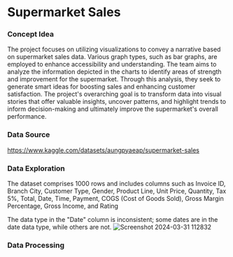 # Supermarket Sales
### Concept Idea
The project focuses on utilizing visualizations to convey a narrative based on supermarket sales data. Various graph types, such as bar graphs, are employed to enhance accessibility and understanding. The team aims to analyze the information depicted in the charts to identify areas of strength and improvement for the supermarket. Through this analysis, they seek to generate smart ideas for boosting sales and enhancing customer satisfaction. The project's overarching goal is to transform data into visual stories that offer valuable insights, uncover patterns, and highlight trends to inform decision-making and ultimately improve the supermarket's overall performance.

### Data Source
https://www.kaggle.com/datasets/aungpyaeap/supermarket-sales

### Data Exploration
The dataset comprises 1000 rows and includes columns such as Invoice ID, Branch City, Customer Type, Gender, Product Line, Unit Price, Quantity, Tax 5%, Total, Date, Time, Payment, COGS (Cost of Goods Sold), Gross Margin Percentage, Gross Income, and Rating

The data type in the "Date" column is inconsistent; some dates are in the date data type, while others are not.
![Screenshot 2024-03-31 112832](https://github.com/ochengco-paolo/SupermarketSales/assets/140794262/0ac0a5d4-0b87-4d5b-ac61-4095e6b6f104)

### Data Processing

